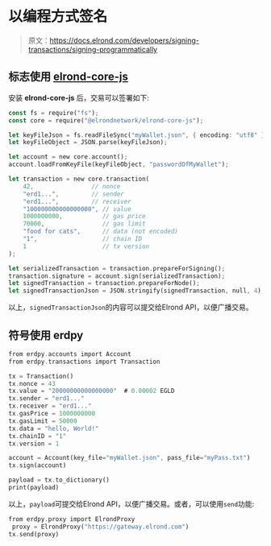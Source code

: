 # 以编程方式签名

> 原文：<https://docs.elrond.com/developers/signing-transactions/signing-programmatically>

 ## **标志使用 [elrond-core-js](https://www.npmjs.com/package/@elrondnetwork/elrond-core-js)**

安装 **elrond-core-js** 后，交易可以签署如下:

```rust
const fs = require("fs");
const core = require("@elrondnetwork/elrond-core-js");

let keyFileJson = fs.readFileSync("myWallet.json", { encoding: "utf8" }).trim();
let keyFileObject = JSON.parse(keyFileJson);

let account = new core.account();
account.loadFromKeyFile(keyFileObject, "passwordOfMyWallet");

let transaction = new core.transaction(
    42,                // nonce
    "erd1...",         // sender
    "erd1...",         // receiver
    "100000000000000000", // value
    1000000000,           // gas price
    70000,                // gas limit
    "food for cats",      // data (not encoded)
    "1",                  // chain ID
    1                     // tx version
);

let serializedTransaction = transaction.prepareForSigning();
transaction.signature = account.sign(serializedTransaction);
let signedTransaction = transaction.prepareForNode();
let signedTransactionJson = JSON.stringify(signedTransaction, null, 4); 
```

以上，`signedTransactionJson`的内容可以提交给Elrond API，以便广播交易。

## **符号使用 erdpy**

```rust
from erdpy.accounts import Account
from erdpy.transactions import Transaction

tx = Transaction()
tx.nonce = 43
tx.value = "20000000000000000"  # 0.00002 EGLD
tx.sender = "erd1..."
tx.receiver = "erd1..."
tx.gasPrice = 1000000000
tx.gasLimit = 50000
tx.data = "hello, World!"
tx.chainID = "1"
tx.version = 1

account = Account(key_file="myWallet.json", pass_file="myPass.txt")
tx.sign(account)

payload = tx.to_dictionary()
print(payload) 
```

以上，`payload`可提交给Elrond API，以便广播交易。或者，可以使用`send`功能:

```rust
from erdpy.proxy import ElrondProxy
 proxy = ElrondProxy("https://gateway.elrond.com")
tx.send(proxy) 
```
